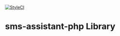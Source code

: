[![StyleCI](https://styleci.io/repos/69090570/shield?style=flat)](https://styleci.io/repos/69090570)

# sms-assistant-php Library